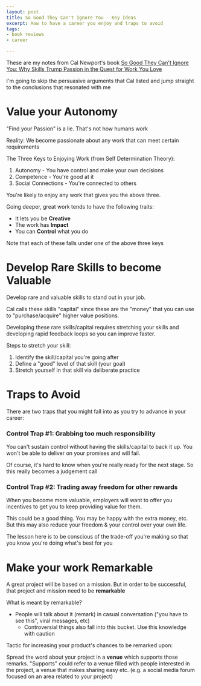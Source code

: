 ```yaml
---
layout: post
title: So Good They Can't Ignore You - Key Ideas
excerpt: How to have a career you enjoy and traps to avoid
tags:
- book reviews
- career

---
```

These are my notes from Cal Newport's book [So Good They Can't Ignore You: Why Skills Trump Passion in the Quest for Work You Love](https://www.amazon.com/dp/B0076DDBJ6/)

I'm going to skip the persuasive arguments that Cal listed and jump straight to the conclusions that resonated with me

# Value your Autonomy 

"Find your Passion" is a lie.  That's not how humans work

Reality: We become passionate about any work that can meet certain requirements

The Three Keys to Enjoying Work (from Self Determination Theory):

1. Autonomy - You have control and make your own decisions
2. Competence - You're good at it
3. Social Connections - You're connected to others

You're likely to enjoy any work that gives you the above three.

Going deeper, great work tends to have the following traits:

* It lets you be **Creative**
* The work has **Impact**
* You can **Control** what you do

Note that each of these falls under one of the above three keys

# Develop Rare Skills to become Valuable

Develop rare and valuable skills to stand out in your job.

Cal calls these skills "capital" since these are the "money" that you can use to "purchase/acquire" higher value positions.

Developing these rare skills/capital requires stretching your skills and developing rapid feedback loops so you can improve faster.

Steps to stretch your skill:

1. Identify the skill/capital you're going after
2. Define a "good" level of that skill (your goal)
3. Stretch yourself in that skill via deliberate practice

# Traps to Avoid

There are two traps that you might fall into as you try to advance in your career:

### Control Trap #1: Grabbing too much responsibility

You can't sustain control without having the skills/capital to back it up.  You won't be able to deliver on your promises and will fail.

Of course, it's hard to know when you're really ready for the next stage.  So this really becomes a judgement call

### Control Trap #2: Trading away freedom for other rewards

When you become more valuable, employers will want to offer you incentives to get you to keep providing value for them.

This could be a good thing. You may be happy with the extra money, etc. But this may also reduce your freedom & your control over your own life.

The lesson here is to be conscious of the trade-off you're making so that you know you're doing what's best for you

# Make your work Remarkable

A great project will be based on a mission.  But in order to be successful, that project and mission need to be **remarkable**

What is meant by remarkable?

* People will talk about it (remark) in casual conversation ("you have to see this", viral messages, etc)
  * Controversial things also fall into this bucket.  Use this knowledge with caution

Tactic for increasing your product's chances to be remarked upon:

Spread the word about your project in a **venue** which supports those remarks.  "Supports" could refer to a venue filled with people interested in the project, a venue that makes sharing easy etc. (e.g. a social media forum focused on an area related to your project)